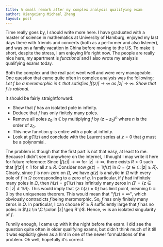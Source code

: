 ```yaml
---
title: A small remark after my complex analysis qualifying exam
author: Xiangxiang Michael Zheng
layout: post
---
```


Time really goes by, I should write more here. I have graduated with a master of science in mathematics at University of Hamburg, enjoyed my last days there with friends and concerts (both as a performer and also listener), and was on a family vacation in China before moving to the US. To make it short, despite the stress, I am enjoying life right now. The people are really nice here, my apartment is *functional* and I also wrote my analysis qualifying exams today. 

Both the complex and the real part went well and were very manageable. One question that came quite often in complex analysis was the following: *Let $f$ be a meromorphic in $\mathbb{C}$ that satisfies $|f(z)| \to \infty$ as $|z| \to \infty$. Show that $f$ is rational.*

It should be fairly straightforward: 

- Show that $f$ has an isolated pole in infinity. 
- Deduce that $f$ has only finitely many poles. 
- Remove all poles $z_0$ in $\mathbb{C}$ by multiplying $f$ by $(z - z_0)^n$ where $n$ is the order of $z_0$. 
- This new function $g$ is entire with a pole at infinity. 
- Look at $g(1/z)$ and conclude with the Laurent series at $z = 0$ that $g$ must be a polynomial. 

The problem is though that the first part is not that easy, at least to me. Because I didn't see it anywhere on the internet, I thought I may write it here for future reference: Since $|f(z)| \to \infty$ for $|z| \to \infty$, there exists $R > 0$ such that $|f(z)| \geq 1$ for all $z \geq R$. Consider now $g(z) = 1/f(z)$ in $\Omega = \{z \in \mathbb{C} \colon |z| \geq  R\}$. Clearly, since $f$ is non-zero on $\Omega$, we have $g(z)$ is analytic in $\Omega$ with every pole of $f$ in $\Omega$ corresponding to a zero of $g$. In particular, if $f$ had infinitely many poles in $\Omega$, then $h(z) = g(1/z)$ has infinitely many zeros in $\Omega' = \{z \in \mathbb{C} \colon |z| \leq 1/R\}$. This would imply that $\{z \colon h(z) = 0\}$ has limit point, meaning $h \equiv 0$ by the uniqueness theorem. This would mean that ''$f(z) = \infty$'', which obviously contradicts $f$ being meromorphic. So, $f$ has only finitely many zeros in $\Omega$. In particular, I can choose $R' \geq R$ sufficiently large that $f$ has no poles in $\{z \in \C \colon |z| \geq R'\}$. Hence, $\infty$ is an isolated singularity of $f$. 

Funnily enough, I came up with it the night before the exam. I did see the question quite often in older qualifying exams, but didn't think much of it till it was explicitly given as a hint in one of the newer formulations of the problem. Oh well, hopefully it's correct. 